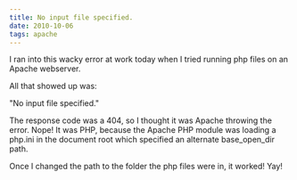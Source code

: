 ```yaml
---
title: No input file specified.
date: 2010-10-06
tags: apache
---
```

I ran into this wacky error at work today when I tried running php files on an Apache webserver.

All that showed up was:

"No input file specified."

The response code was a 404, so I thought it was Apache throwing the error. Nope! It was PHP, because the Apache PHP module was loading a php.ini in the document root which specified an alternate base_open_dir path.

Once I changed the path to the folder the php files were in, it worked! Yay!

